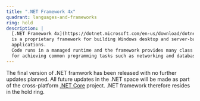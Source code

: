 ```yaml
---
title: ".NET Framework 4x"
quadrant: languages-and-frameworks
ring: hold
description: |
  [.NET Framework 4x](https://dotnet.microsoft.com/en-us/download/dotnet-framework)
  is a proprietary framework for building Windows desktop and server-based
  applications.
  Code runs in a managed runtime and the framework provides many class libraries
  for achieving common programming tasks such as networking and databases.
---
```


The final version of .NET framwork has been released with no further updates
planned. All future updates in the .NET space will be made as part of the
cross-platform [.NET Core](https://github.com/dotnet/core) project.
.NET framework therefore resides in the hold ring.

